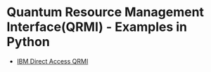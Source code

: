 # Quantum Resource Management Interface(QRMI) - Examples in Python

* [IBM Direct Access QRMI](./direct_access)
